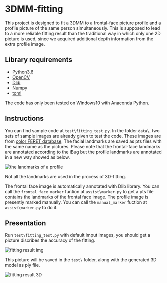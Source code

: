 # 3DMM-fitting

This project is designed to fit a 3DMM to a frontal-face picture profile and a profile picture of the same person simultaneously. This is supposed to lead to a more reliable fitting result than the traditional way in which only one 2D picture is used, since we acquired additional depth information from the extra profile image.

## Library requirements

* Python3.6
* [OpenCV](http://opencv.org/)
* [Dlib](http://dlib.net/)
* [Numpy](http://www.numpy.org/)
* [toml](https://github.com/uiri/toml)

The code has only been tested on Windows10 with Anaconda Python.

## Instructions

You can find sample code at `test\fitting_test.py`. In the folder `data\`, two sets of sample images are already given to test the code. These images are from [color FERET database](https://www.nist.gov/itl/iad/image-group/color-feret-database). The facial landmarks are saved as pts files with the same name as the pictures. Please note that the frontal-face landmarks are annotated according to the iBug  but the profile landmarks are annotated in a new way showed as below.

![the landmarks of a profile](https://i.imgur.com/ARFkW5F.jpg)

Not all the landmarks are used in the process of 3D-fitting.

The frontal face image is automatically annotated with Dlib library. You can call the `frontal_face_marker` funtion at `assist\marker.py` to get a pts file contains the landmarks of the frontal face image. The profile image is presently marked manually. You can call the `manual_marker` fuction at `assist\marker.py` to do it.

## Presentation

Run `test\fitting_test.py` with default imput images, you should get a picture discribes the accuracy of the fitting.

![fitting result img]()

This picture will be saved in the `test\` folder, along with the generated 3D model as ply file.

![fitting result 3D]()

